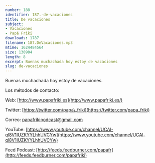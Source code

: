 ```yaml
---
number: 188
identifier: 187.-de-vacaciones
title: De vacaciones
subject:
- Vacaciones
- Papá Friki
downloads: 1787
filename: 187.DeVacaciones.mp3
mtime: 1624484564
size: 130904
length: 8
excerpt: Buenas muchachada hoy estoy de vacaciones
slug: de-vacaciones
---
```

Buenas muchachada hoy estoy de vacaciones.

Los métodos de contacto:

Web: [http://www.papafriki.es](http://www.papafriki.es/)

Twitter: [https://twitter.com/papa\_friki](https://twitter.com/papa_friki)

Correo: [papafrikipodcast@gmail.com](https://archive.org/details/papafrikipodast@gmail.com)

YouTube: [https://www.youtube.com/channel/UCAl-ql8V1IUZKYYLhhUVCYw](https://www.youtube.com/channel/UCAl-ql8V1IUZKYYLhhUVCYw)

Feed Podcast: [http://feeds.feedburner.com/papafr](http://feeds.feedburner.com/papafriki)